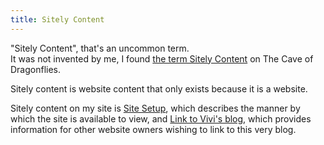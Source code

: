```yaml
---
title: Sitely Content
---
```

"Sitely Content", that's an uncommon term.  
It was not invented by me, I found [the term Sitely Content](https://www.dragonflycave.com/kinds-of-content#sitely) on The Cave of Dragonflies.

Sitely content is website content that only exists because it is a website.

Sitely content on my site is [Site Setup](/site-setup), which describes the manner by which the site is available to view, and [Link to Vivi's blog](/link-to-me), which provides information for other website owners wishing to link to this very blog.
